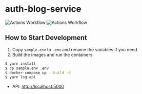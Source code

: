 # auth-blog-service

![Actions Workflow](https://github.com/joaomarcuslf/auth-blog-service/workflows/go/badge.svg)
![Actions Workflow](https://github.com/joaomarcuslf/auth-blog-service/workflows/CodeQL/badge.svg)

## How to Start Development

1. Copy ```sample.env``` to ```.env``` and rename the variables if you need
2. Build the images and run the containers:

```sh
$ yarn install
$ cp sample.env .env
$ docker-compose up --build -d
$ yarn log:api
```

- API: [http://localhost:5000](http://localhost:5000)
